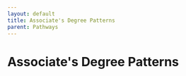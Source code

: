 ```yaml
---
layout: default
title: Associate's Degree Patterns
parent: Pathways
---
```

# Associate's Degree Patterns
